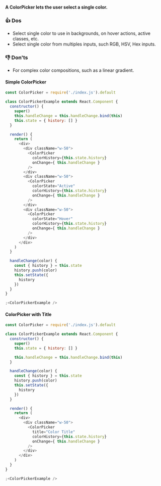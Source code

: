 #### A ColorPicker lets the user select a single color.

### 👍 Dos
- Select single color to use in backgrounds, on hover actions, active classes, etc.
- Select single color from multiples inputs, such RGB, HSV, Hex inputs.

### 👎 Don'ts
- For complex color compositions, such as a linear gradient.


#### Simple ColorPicker

```js
const ColorPicker = require('./index.js').default

class ColorPickerExample extends React.Component {
  constructor() {
    super()
    this.handleChange = this.handleChange.bind(this)
    this.state = { history: [] }
  }

  render() {
    return (
      <div>
        <div className="w-50">
          <ColorPicker
            colorHistory={this.state.history}
            onChange={ this.handleChange }
          />
        </div>
        <div className="w-50">
          <ColorPicker
            colorState="Active"
            colorHistory={this.state.history}
            onChange={ this.handleChange }
          />
        </div>
        <div className="w-50">
          <ColorPicker
            colorState="Hover"
            colorHistory={this.state.history}
            onChange={ this.handleChange }
          />
        </div>
      </div>
    )
  }

  handleChange(color) {
    const { history } = this.state
    history.push(color)
    this.setState({
      history
    })
  }
}

;<ColorPickerExample />
```

#### ColorPicker with Title

```js
const ColorPicker = require('./index.js').default

class ColorPickerExample extends React.Component {
  constructor() {
    super()
    this.state = { history: [] }

    this.handleChange = this.handleChange.bind(this)
  }

  handleChange(color) {
    const { history } = this.state
    history.push(color)
    this.setState({
      history
    })
  }

  render() {
    return (
      <div>
        <div className="w-50">
          <ColorPicker
            title="Color Title"
            colorHistory={this.state.history}
            onChange={ this.handleChange }
          />
        </div>
      </div>
    )
  }
}

;<ColorPickerExample />
```

